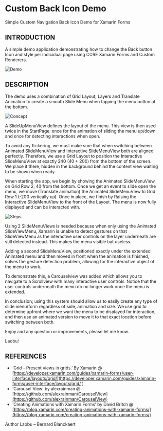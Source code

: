 # Custom Back Icon Demo
Simple Custom Navigation Back Icon Demo for Xamarin Forms

## INTRODUCTION
A simple demo application demonstrating how to change the Back button Icon and style per indicidual page using CORE Xamarin Forms and Custom Renderers.

![Demo](https://raw.githubusercontent.com/bbl-Laobu/SlideMenuDemo/master/SimpleSlideMenuDemo.gif)

## DESCRIPTION
The demo uses a combination of Grid Layout, Layers and Translate Animation to create a smooth Slide Menu when tapping the menu button at the bottom.

![Concept](https://raw.githubusercontent.com/bbl-Laobu/SlideMenuDemo/master/SlideMenuPictureA.png)

A SlideUpMenuView defines the layout of the menu. This view is then used twice in the StartPage; once for the animation of sliding the menu up/down and once for detecting interactions when open.

To avoid any flickering, we must make sure that when switching between Animated SlideMenuView and Interactive SlideMenuView both are aligned perfectly. Therefore, we use a Grid Layout to position the Interactive SlideMenuView at exactly 240 (40 + 200) from the bottom of the screen. We place it there, hidden in the background behind the content view waiting to be shown when ready. 

When starting the app, we begin by showing the Animated SlideMenuView on Grid Row 2, 40 from the bottom. Once we get an event to slide open the menu, we move (Translate animation) the Animated SlideMenuView to Grid Row 1 (-200 vertically up). Once in place, we finish by Raising the Interactive SlideMenuView to the front of the Layout. The menu is now fully displayed and can be interacted with.

![Steps](https://github.com/bbl-Laobu/SlideMenuDemo/raw/master/SlideMenuPictureB.png)

Using 2 SlideMenuViews is needed because when only using the Animated SlideViewMenu, Xamarin is unable to detect gestures on that SlideViewMenu as the interactive user controls on the layer underneath are still detected instead. This makes the menu visible but useless. 

Adding a second SlideMenuView, positioned exactly under the extended Animated menu and then moved in front when the animation is finished, solves the gesture detection problem, allowing for the interactive object of the menu to work.  

To demonstrate this, a Carouselview was added which allows you to navigate to a Scrollview with many interactive user controls. Notice that the user controls underneath the menu do no longer work once the menu is extended.

In conclusion; using this system should allow us to easily create any type of slide menu/form regardless of side, animation and size. We use grid to determine upfront where we want the menu to be displayed for interaction, and then use an animated version to move it to that exact location before switching between both. 

Enjoy and any question or improvements, please let me know.

Laobu!


## REFERENCES
- ‘Grid - Present views in grids.’ By Xamarin @ [https://developer.xamarin.com/guides/xamarin-forms/user-interface/layouts/grid/](https://developer.xamarin.com/guides/xamarin-forms/user-interface/layouts/grid/ )
- ‘Carousel View’ by alexrainman @ [https://github.com/alexrainman/CarouselView](https://github.com/alexrainman/CarouselView)
- ‘Creating Animations with Xamarin.Forms’ by David Britch @ [https://blog.xamarin.com/creating-animations-with-xamarin-forms/](https://blog.xamarin.com/creating-animations-with-xamarin-forms/)


Author
Laobu – Bernard Blanckaert
